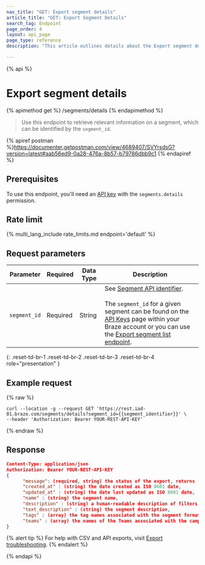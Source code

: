 ```yaml
---
nav_title: "GET: Export segment details"
article_title: "GET: Export Segment Details"
search_tag: Endpoint
page_order: 4
layout: api_page
page_type: reference
description: "This article outlines details about the Export segment details Braze endpoint."

---
```

{% api %}
# Export segment details
{% apimethod get %}
/segments/details
{% endapimethod %}

> Use this endpoint to retrieve relevant information on a segment, which can be identified by the `segment_id`.

{% apiref postman %}https://documenter.getpostman.com/view/4689407/SVYrsdsG?version=latest#aab56ed9-0a28-476a-8b57-b79786dbb9c1 {% endapiref %}

## Prerequisites

To use this endpoint, you'll need an [API key]({{site.baseurl}}/api/basics#rest-api-key/) with the `segments.details` permission.

## Rate limit

{% multi_lang_include rate_limits.md endpoint='default' %}

## Request parameters

| Parameter    | Required | Data Type | Description            |
| ------------ | -------- | --------- | ---------------------- |
| `segment_id` | Required | String | See [Segment API identifier]({{site.baseurl}}/api/identifier_types/).<br><br> The `segment_id` for a given segment can be found on the [API Keys]({{site.baseurl}}/user_guide/administrative/app_settings/api_settings_tab/) page within your Braze account or you can use the [Export segment list endpoint]({{site.baseurl}}/api/endpoints/export/segments/get_segment/).  |
{: .reset-td-br-1 .reset-td-br-2 .reset-td-br-3  .reset-td-br-4 role="presentation" }

## Example request
{% raw %}
```
curl --location -g --request GET 'https://rest.iad-01.braze.com/segments/details?segment_id={{segment_identifier}}' \
--header 'Authorization: Bearer YOUR-REST-API-KEY'
```
{% endraw %}

## Response

```json
Content-Type: application/json
Authorization: Bearer YOUR-REST-API-KEY
{
      "message": (required, string) the status of the export, returns 'success' when completed without errors,
      "created_at" : (string) the date created as ISO 8601 date,
      "updated_at" : (string) the date last updated as ISO 8601 date,
      "name" : (string) the segment name,
      "description" : (string) a human-readable description of filters,
      "text_description" : (string) the segment description,
      "tags" : (array) the tag names associated with the segment formatted as strings,
      "teams" : (array) the names of the Teams associated with the campaign
}
```

{% alert tip %}
For help with CSV and API exports, visit [Export troubleshooting]({{site.baseurl}}/user_guide/data/export_braze_data/export_troubleshooting/).
{% endalert %}

{% endapi %}
